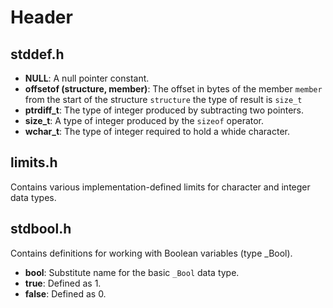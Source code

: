 # Header

## stddef.h

- **NULL**: A null pointer constant.
- **offsetof (structure, member)**: The offset in bytes of the member `member`
from the start of the structure `structure` the type of result is `size_t`
- **ptrdiff_t**: The type of integer produced by subtracting two pointers.
- **size_t**: A type of integer produced by the `sizeof` operator.
- **wchar_t**: The type of integer required to hold a whide character.

## limits.h

Contains various implementation-defined limits for character and integer data
types.

## stdbool.h

Contains definitions for working with Boolean variables (type _Bool).

- **bool**: Substitute name for the basic `_Bool` data type.
- **true**: Defined as 1.
- **false**: Defined as 0.
